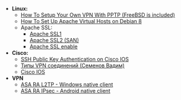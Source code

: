 - **Linux:**
  - [How To Setup Your Own VPN With PPTP (FreeBSD is included)](https://www.digitalocean.com/community/tutorials/how-to-setup-your-own-vpn-with-pptp)
  - [How To Set Up Apache Virtual Hosts on Debian 8](https://www.digitalocean.com/community/tutorials/how-to-set-up-apache-virtual-hosts-on-debian-8)
  - Apache SSL:
    - [Apache SSL1](https://www.debiantutorials.com/create-your-private-certificate-authority-ca/)
    - [Apache SSL2 (SAN)](https://geekflare.com/san-ssl-certificate/)
    - [Apache SSL enable](https://www.digitalocean.com/community/tutorials/how-to-create-a-self-signed-ssl-certificate-for-apache-in-debian-9)
- **Cisco:**
  - [SSH Public Key Authentication on Cisco IOS](https://networklessons.com/uncategorized/ssh-public-key-authentication-cisco-ios/)
  - [Типы VPN соединений (Семенов Вадим)](https://linkmeup.ru/blog/152.html)
  - [Cisco IOS](https://drive.google.com/drive/folders/102jxZ9ECpe6ZFtXYdK_81iEVuuFoGOGR)
- **VPN**
  - [ASA RA L2TP - Windows native client](https://www.cisco.com/c/en/us/support/docs/ip/layer-two-tunnel-protocol-l2tp/200340-Configure-L2TP-Over-IPsec-Between-Window.html)
  - [ASA RA IPsec - Android native client](https://weberblog.net/cisco-asa-remote-access-vpn-for-android/)
  
